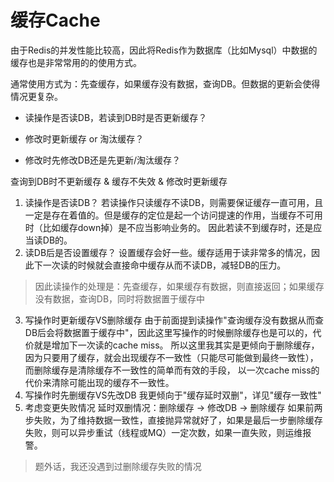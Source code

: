# 缓存Cache
由于Redis的并发性能比较高，因此将Redis作为数据库（比如Mysql）中数据的缓存也是非常常用的的使用方式。

通常使用方式为：先查缓存，如果缓存没有数据，查询DB。但数据的更新会使得情况更复杂。

- 读操作是否读DB，若读到DB时是否更新缓存？

- 修改时更新缓存 or 淘汰缓存？

- 修改时先修改DB还是先更新/淘汰缓存？

查询到DB时不更新缓存 & 缓存不失效 & 修改时更新缓存

1. 读操作是否读DB？
若读操作只读缓存不读DB，则需要保证缓存一直可用，且一定是存在着值的。但是缓存的定位是起一个访问提速的作用，当缓存不可用时（比如缓存down掉）是不应当影响业务的。
因此若读不到缓存时，还是应当读DB的。
2. 读DB后是否设置缓存？
设置缓存会好一些。缓存适用于读非常多的情况，因此下一次读的时候就会直接命中缓存从而不读DB，减轻DB的压力。
> 因此读操作的处理是：先查缓存，如果缓存有数据，则直接返回；如果缓存没有数据，查询DB，同时将数据置于缓存中
3. 写操作时更新缓存VS删除缓存
由于前面提到读操作"查询缓存没有数据从而查DB后会将数据置于缓存中"，因此这里写操作的时候删除缓存也是可以的，代价就是增加下一次读的cache miss。
所以这里我其实是更倾向于删除缓存，因为只要用了缓存，就会出现缓存不一致性（只能尽可能做到最终一致性），而删除缓存是清除缓存不一致性的简单而有效的手段，
以一次cache miss的代价来清除可能出现的缓存不一致性。
4. 写操作时先删缓存VS先改DB
我更倾向于"缓存延时双删"，详见"缓存一致性"
5. 考虑变更失败情况
延时双删情况：删除缓存 -> 修改DB -> 删除缓存
如果前两步失败，为了维持数据一致性，直接抛异常就好了，如果是最后一步删除缓存失败，则可以异步重试（线程或MQ）一定次数，如果一直失败，则运维报警。
> 题外话，我还没遇到过删除缓存失败的情况